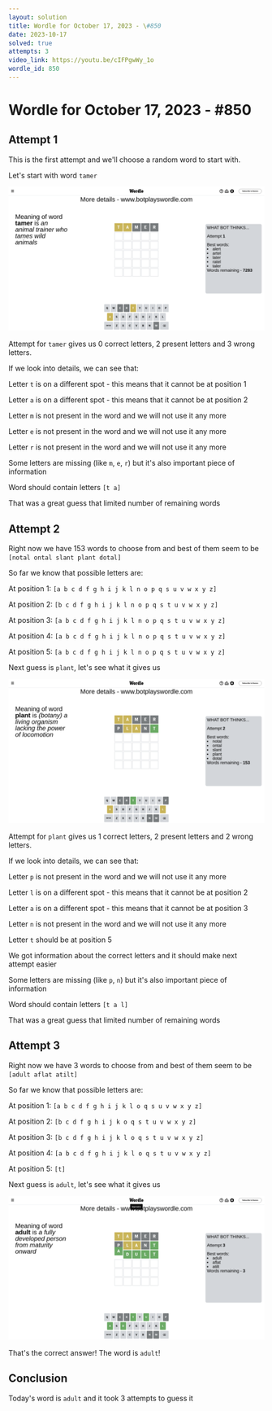 ```yaml
---
layout: solution
title: Wordle for October 17, 2023 - \#850
date: 2023-10-17
solved: true
attempts: 3
video_link: https://youtu.be/cIFPgwWy_1o
wordle_id: 850
---
```


# Wordle for October 17, 2023 - \#850

## Attempt 1

This is the first attempt and we'll choose a random word to start with.

Let's start with word `tamer`

![Attempt 1](2023-10-17/attempt-1.png)

Attempt for `tamer` gives us 0 correct letters, 2 present letters and 3 wrong letters.

If we look into details, we can see that:

Letter `t` is on a different spot - this means that it cannot be at position 1

Letter `a` is on a different spot - this means that it cannot be at position 2

Letter `m` is not present in the word and we will not use it any more

Letter `e` is not present in the word and we will not use it any more

Letter `r` is not present in the word and we will not use it any more

Some letters are missing (like `m`, `e`, `r`) but it's also important piece of information

Word should contain letters `[t a]`

That was a great guess that limited number of remaining words



## Attempt 2

Right now we have 153 words to choose from and best of them seem to be `[notal ontal slant plant dotal]`

So far we know that possible letters are:

At position 1: `[a b c d f g h i j k l n o p q s u v w x y z]`

At position 2: `[b c d f g h i j k l n o p q s t u v w x y z]`

At position 3: `[a b c d f g h i j k l n o p q s t u v w x y z]`

At position 4: `[a b c d f g h i j k l n o p q s t u v w x y z]`

At position 5: `[a b c d f g h i j k l n o p q s t u v w x y z]`

Next guess is `plant`, let's see what it gives us

![Attempt 2](2023-10-17/attempt-2.png)

Attempt for `plant` gives us 1 correct letters, 2 present letters and 2 wrong letters.

If we look into details, we can see that:

Letter `p` is not present in the word and we will not use it any more

Letter `l` is on a different spot - this means that it cannot be at position 2

Letter `a` is on a different spot - this means that it cannot be at position 3

Letter `n` is not present in the word and we will not use it any more

Letter `t` should be at position 5

We got information about the correct letters and it should make next attempt easier

Some letters are missing (like `p`, `n`) but it's also important piece of information

Word should contain letters `[t a l]`

That was a great guess that limited number of remaining words



## Attempt 3

Right now we have 3 words to choose from and best of them seem to be `[adult aflat atilt]`

So far we know that possible letters are:

At position 1: `[a b c d f g h i j k l o q s u v w x y z]`

At position 2: `[b c d f g h i j k o q s t u v w x y z]`

At position 3: `[b c d f g h i j k l o q s t u v w x y z]`

At position 4: `[a b c d f g h i j k l o q s t u v w x y z]`

At position 5: `[t]`

Next guess is `adult`, let's see what it gives us

![Attempt 3](2023-10-17/attempt-3.png)

That's the correct answer! The word is `adult`!

## Conclusion

Today's word is `adult` and it took 3 attempts to guess it


